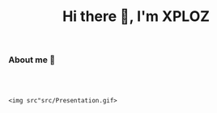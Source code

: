<div align="Center">
    <h1>Hi there 👋, I'm XPLOZ</h1>
</div>
<br>

### About me 📖
<p align="center">
<br>
<br>

    <img src"src/Presentation.gif> 
</p>
<img src"src/Presentation.gif" width="800px"> 
